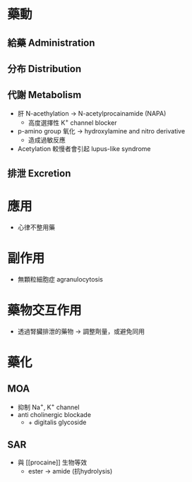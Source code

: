 # 藥動
## 給藥 Administration
## 分布 Distribution
## 代謝 Metabolism
- 肝 N-acethylation $\rightarrow$ N-acetylprocainamide (NAPA)
	- 高度選擇性 K<sup>+</sup> channel blocker
- p-amino group 氧化 $\rightarrow$ hydroxylamine and nitro derivative
	- 造成過敏反應
- Acetylation 較慢者會引起 lupus-like syndrome
## 排泄 Excretion
# 應用
- 心律不整用藥
# 副作用
- 無顆粒細胞症 agranulocytosis
# 藥物交互作用
- 透過腎臟排泄的藥物 $\rightarrow$ 調整劑量，或避免同用
# 藥化
## MOA
- 抑制 Na<sup>+</sup>, K<sup>+</sup> channel
- anti cholinergic blockade
	- \+ digitalis glycoside
## SAR
- 與 [[procaine]] 生物等效
	- ester $\rightarrow$ amide (抗hydrolysis)


